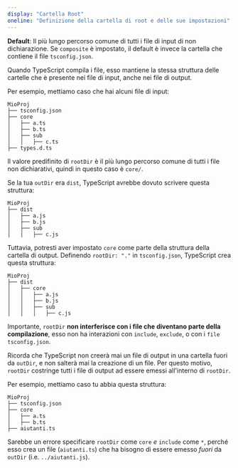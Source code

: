 ```yaml
---
display: "Cartella Root"
oneline: "Definizione della cartella di root e delle sue impostazioni"
---
```


**Default**: Il più lungo percorso comune di tutti i file di input di non dichiarazione. Se `composite` è impostato, il default è invece la cartella che contiene il file `tsconfig.json`.

Quando TypeScript compila i file, esso mantiene la stessa struttura delle cartelle che è presente nei file di input, anche nei file di output.

Per esempio, mettiamo caso che hai alcuni file di input:

```
MioProj
├── tsconfig.json
├── core
│   ├── a.ts
│   ├── b.ts
│   ├── sub
│   │   ├── c.ts
├── types.d.ts
```

Il valore predifinito di `rootDir` è il più lungo percorso comune di tutti i file non dichiarativi, quindi in questo caso è `core/`.

Se la tua `outDir` era `dist`, TypeScript avrebbe dovuto scrivere questa struttura:

```
MioProj
├── dist
│   ├── a.js
│   ├── b.js
│   ├── sub
│   │   ├── c.js
```

Tuttavia, potresti aver impostato `core` come parte della struttura della cartella di output.
Definendo `rootDir: "."` in `tsconfig.json`, TypeScript crea questa struttura:

```
MioProj
├── dist
│   ├── core
│   │   ├── a.js
│   │   ├── b.js
│   │   ├── sub
│   │   │   ├── c.js
```

Importante, `rootDir` **non interferisce con i file che diventano parte della compilazione**, esso non ha interazioni con `include`, `exclude`, o con i `file` `tsconfig.json`.

Ricorda che TypeScript non creerà mai un file di output in una cartella fuori da `outDir`, e non salterà mai la creazione di un file.
Per questo motivo, `rootDir` costringe tutti i file di output ad essere emessi all'interno di `rootDir`.

Per esempio, mettiamo caso tu abbia questa struttura:

```
MioProj
├── tsconfig.json
├── core
│   ├── a.ts
│   ├── b.ts
├── aiutanti.ts
```

Sarebbe un errore specificare `rootDir` come `core` _e_ `include` come `*`, perché esso crea un file (`aiutanti.ts`) che ha bisogno di essere emesso _fuori_ da `outDir` (i.e. `../aiutanti.js`).
